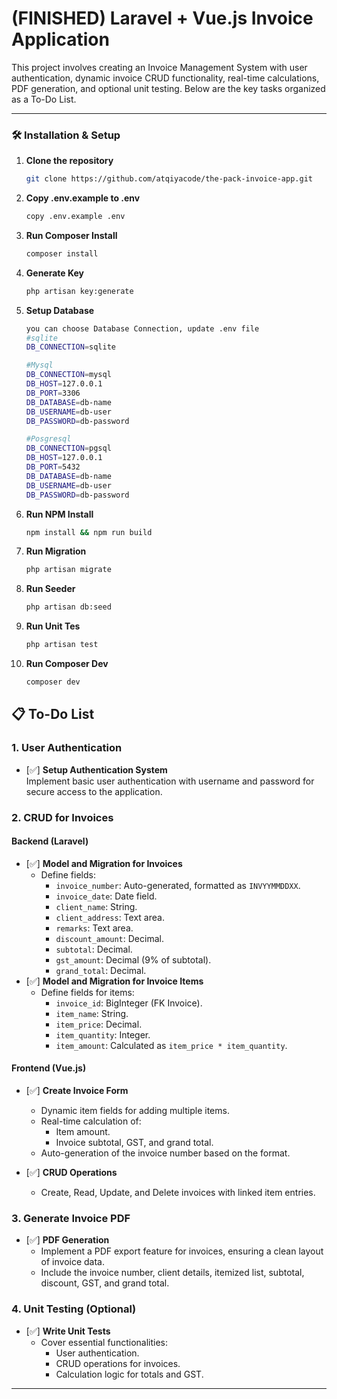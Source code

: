 # (FINISHED) Laravel + Vue.js Invoice Application

This project involves creating an Invoice Management System with user authentication, dynamic invoice CRUD functionality, real-time calculations, PDF generation, and optional unit testing. Below are the key tasks organized as a To-Do List.

---

### 🛠️ Installation & Setup

1. **Clone the repository**

    ```bash
    git clone https://github.com/atqiyacode/the-pack-invoice-app.git
    ```

2. **Copy .env.example to .env**
    ```bash
    copy .env.example .env
    ```
3. **Run Composer Install**
    ```bash
    composer install
    ```
4. **Generate Key**
    ```bash
    php artisan key:generate
    ```
5. **Setup Database**

    ```bash
    you can choose Database Connection, update .env file
    #sqlite
    DB_CONNECTION=sqlite

    #Mysql
    DB_CONNECTION=mysql
    DB_HOST=127.0.0.1
    DB_PORT=3306
    DB_DATABASE=db-name
    DB_USERNAME=db-user
    DB_PASSWORD=db-password

    #Posgresql
    DB_CONNECTION=pgsql
    DB_HOST=127.0.0.1
    DB_PORT=5432
    DB_DATABASE=db-name
    DB_USERNAME=db-user
    DB_PASSWORD=db-password
    ```

6. **Run NPM Install**
    ```bash
    npm install && npm run build
    ```
7. **Run Migration**
    ```bash
    php artisan migrate
    ```
8. **Run Seeder**
    ```bash
    php artisan db:seed
    ```
9. **Run Unit Tes**
    ```bash
    php artisan test
    ```
10. **Run Composer Dev**
    ```bash
    composer dev
    ```

## 📋 To-Do List

### 1. User Authentication

-   [✅] **Setup Authentication System**  
    Implement basic user authentication with username and password for secure access to the application.

### 2. CRUD for Invoices

#### Backend (Laravel)

-   [✅] **Model and Migration for Invoices**
    -   Define fields:
        -   `invoice_number`: Auto-generated, formatted as `INVYYMMDDXX`.
        -   `invoice_date`: Date field.
        -   `client_name`: String.
        -   `client_address`: Text area.
        -   `remarks`: Text area.
        -   `discount_amount`: Decimal.
        -   `subtotal`: Decimal.
        -   `gst_amount`: Decimal (9% of subtotal).
        -   `grand_total`: Decimal.
-   [✅] **Model and Migration for Invoice Items**
    -   Define fields for items:
        -   `invoice_id`: BigInteger (FK Invoice).
        -   `item_name`: String.
        -   `item_price`: Decimal.
        -   `item_quantity`: Integer.
        -   `item_amount`: Calculated as `item_price * item_quantity`.

#### Frontend (Vue.js)

-   [✅] **Create Invoice Form**

    -   Dynamic item fields for adding multiple items.
    -   Real-time calculation of:
        -   Item amount.
        -   Invoice subtotal, GST, and grand total.
    -   Auto-generation of the invoice number based on the format.

-   [✅] **CRUD Operations**
    -   Create, Read, Update, and Delete invoices with linked item entries.

### 3. Generate Invoice PDF

-   [✅] **PDF Generation**
    -   Implement a PDF export feature for invoices, ensuring a clean layout of invoice data.
    -   Include the invoice number, client details, itemized list, subtotal, discount, GST, and grand total.

### 4. Unit Testing (Optional)

-   [✅] **Write Unit Tests**
    -   Cover essential functionalities:
        -   User authentication.
        -   CRUD operations for invoices.
        -   Calculation logic for totals and GST.

---
